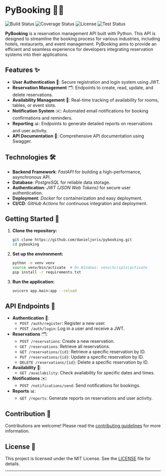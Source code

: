 
# PyBooking 🏨📅

![Build Status](https://img.shields.io/github/actions/workflow/status/danieljoris/py-booking/ci.yml?branch=main)
![Coverage Status](https://img.shields.io/codecov/c/github/danieljoris/py-booking)
![License](https://img.shields.io/github/license/danieljoris/py-booking)
![Test Status](https://img.shields.io/github/workflow/status/danieljoris/py-booking/Tests)


**PyBooking** is a reservation management API built with Python. This API is designed to streamline the booking process for various industries, including hotels, restaurants, and event management. PyBooking aims to provide an efficient and seamless experience for developers integrating reservation systems into their applications.

## Features ✨

- **User Authentication** 🔐: Secure registration and login system using JWT.
- **Reservation Management** 🗂️: Endpoints to create, read, update, and delete reservations.
- **Availability Management** 📆: Real-time tracking of availability for rooms, tables, or event slots.
- **Notification System** ✉️: Automated email notifications for booking confirmations and reminders.
- **Reporting** 📊: Endpoints to generate detailed reports on reservations and user activity.
- **API Documentation** 📜: Comprehensive API documentation using Swagger.

## Technologies 🛠️

- **Backend Framework**: *FastAPI* for building a high-performance, asynchronous API.
- **Database**: *PostgreSQL* for reliable data storage.
- **Authentication**: *JWT (JSON Web Tokens)* for secure user authentication.
- **Deployment**: *Docker* for containerization and easy deployment.
- **CI/CD**: *GitHub Actions* for continuous integration and deployment.

## Getting Started 🚀

1. **Clone the repository:**
   ```sh
   git clone https://github.com/danieljoris/pybooking.git
   cd pybooking
   ```
2. **Set up the environment:**
   ```sh
   python -m venv venv
   source venv/bin/activate  # On Windows: venv\Scripts\activate
   pip install -r requirements.txt
   ```
3. **Run the application:**
   ```sh
   uvicorn app.main:app --reload
   ```

## API Endpoints 📍

- **Authentication** 🔐:
  - `POST /auth/register`: Register a new user.
  - `POST /auth/login`: Log in a user and receive a JWT.
- **Reservations** 🗂️:
  - `POST /reservations`: Create a new reservation.
  - `GET /reservations`: Retrieve all reservations.
  - `GET /reservations/{id}`: Retrieve a specific reservation by ID.
  - `PUT /reservations/{id}`: Update a specific reservation by ID.
  - `DELETE /reservations/{id}`: Delete a specific reservation by ID.
- **Availability** 📆:
  - `GET /availability`: Check availability for specific dates and times.
- **Notifications** ✉️:
  - `POST /notifications/send`: Send notifications for bookings.
- **Reports** 📊:
  - `GET /reports`: Generate reports on reservations and user activity.

## Contribution 🤝

Contributions are welcome! Please read the [contributing guidelines](CONTRIBUTING.md) for more information.

## License 📄

This project is licensed under the MIT License. See the [LICENSE](LICENSE) file for details.

---
